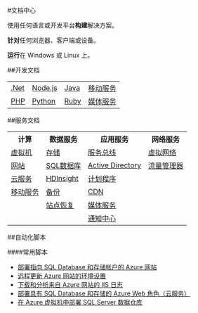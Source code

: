 <properties linkid="documentation-overview" urlDisplayName="Doc-Overview" pageTitle="文档概览" metaKeywords="Doc-Overview" description="" metaCanonical="" services="" documentationCenter="" title="" authors="" solutions="" manager="Tiffena" editor="Eric Chen" />

#文档中心

使用任何语言或开发平台**构建**解决方案。

**针对**任何浏览器、客户端或设备。

**运行**在 Windows 或 Linux 上。

##开发文档

<table width="100%" border="0" cellspacing="0" cellpadding="0">
  <tr>
    <td><a href="/zh-cn/develop/net/">.Net</a></a></td>
    <td><a href="/zh-cn/develop/nodejs/">Node.js</a></a></td>
    <td><a href="/zh-cn/develop/java/">Java</a></a></td>
    <td><a href="/zh-cn/develop/mobile/ios/">移动服务</a></a></td>
  </tr>
  <tr>
    <td><a href="/zh-cn/develop/php/">PHP</a></a></td>
    <td><a href="/zh-cn/develop/python/">Python</a></a></td>
    <td><a href="/zh-cn/develop/ruby/">Ruby</a></a></td>
    <td><a href="/zh-cn/develop/media-services/">媒体服务</a></a></td>
  </tr>
</table>

##服务文档

<table width="100%" border="0" cellspacing="0" cellpadding="0">
  <tr>
    <th scope="col">计算</th>
    <th scope="col">数据服务</th>
    <th scope="col">应用服务</th>
    <th scope="col">网络服务</th>
  </tr>
  <tr>
    <td><a href="/zh-cn/documentation/services/virtual-machines/">虚拟机</a></td>
    <td><a href="/zh-cn/documentation/services/storage/">存储</a></td>
    <td><a href="/zh-cn/documentation/services/service-bus/">服务总线</a></td>
    <td><a href="/zh-cn/documentation/services/networking/">虚拟网络</a></td>
  </tr>
  <tr>
    <td><a href="/zh-cn/documentation/services/web-sites/">网站</a></td>
    <td><a href="/zh-cn/documentation/services/sql-databases/">SQL数据库</a></td>
    <td><a href="/zh-cn/documentation/services/identity/">Active Directory</a></td>
    <td><a href="/zh-cn/documentation/services/traffic-manager/">流量管理器</a></td>
  </tr>
  <tr>
    <td><a href="/zh-cn/documentation/services/cloud-services/">云服务</a></td>
    <td><a href="/zh-cn/documentation/services/hdinsight/">HDInsight</a></td>
    <td><a href="/zh-cn/documentation/services/scheduler/">计划程序</a></td>
    <td></td>
  </tr>
  <tr>
    <td><a href="/zh-cn/documentation/services/mobile-services/">移动服务</a></td>
    <td><a href="/zh-cn/documentation/services/backup/">备份</a></td>
    <td><a href="/zh-cn/documentation/services/cdn/">CDN</a></td>
    <td></td>
  </tr>
  <tr>
    <td></td>
    <td><a href="/zh-cn/documentation/services/site-recovery/">站点恢复</a></td>
    <td><a href="/zh-cn/documentation/services/media-services/">媒体服务</a></td>
    <td></td>
  </tr>
  <tr>
    <td></td>
    <td></td>
    <td><a href="/zh-cn/documentation/services/notification-hubs/">通知中心</a></td>
    <td></td>
  </tr>
</table>

##自动化脚本

####常用脚本
- [部署指向 SQL Database 和存储帐户的 Azure 网站](http://gallery.technet.microsoft.com/scriptcenter/Deploy-a-Windows-Azure-Web-790cacd2)
- [远程更新 Azure 网站的环境设置](http://gallery.technet.microsoft.com/scriptcenter/Remotely-Update-the-25375d03)
- [下载和分析来自 Azure 网站的 IIS 日志](http://gallery.technet.microsoft.com/scriptcenter/and-Parse-IIS-logs-from-a-9b85431b)
- [部署具有 SQL Database 和存储的 Azure Web 角色（云服务）](http://gallery.technet.microsoft.com/scriptcenter/Deploy-a-Windows-Azure-Web-81629e04)
- [在 Azure 虚拟机中部署 SQL Server 数据仓库](http://gallery.technet.microsoft.com/scriptcenter/Deploy-a-SQL-Server-Data-584e88d5)
